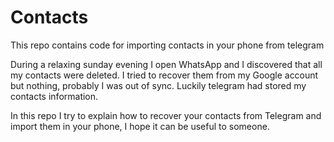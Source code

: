 # Contacts
This repo contains code for importing contacts in your phone from telegram 

During a relaxing sunday evening I open WhatsApp and I discovered that all my contacts were deleted.
I tried to recover them from my Google account but nothing, probably I was out of sync. Luckily telegram had stored my contacts information. 

In this repo I try to explain how to recover your contacts from Telegram and import them in your phone, I hope it can be useful to someone.
